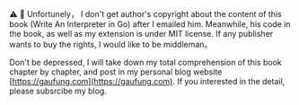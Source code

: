 ⚠️ 🚫 Unfortunely， I don't get author's copyright about the content of this book (Write An Interpreter in Go) after I emailed him. Meanwhile, his code in the book, as well as my extension is under MIT license. If any publisher wants to buy the rights, I would like to be middleman。 

Don't be depressed, I will take down my total comprehension of this book chapter by chapter, and post in my personal blog website [https://gaufung.com](https://gaufung.com). If you interested in the detail, please subsrcibe my blog. 